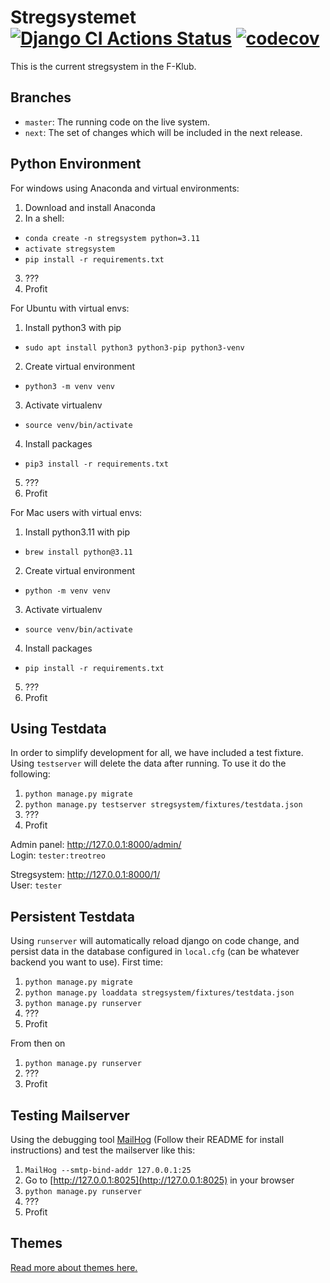 Stregsystemet [![Django CI Actions Status](https://github.com/f-klubben/stregsystemet/workflows/Django%20CI/badge.svg)](https://github.com/f-klubben/stregsystemet/actions)  [![codecov](https://codecov.io/gh/f-klubben/stregsystemet/branch/next/graph/badge.svg)](https://codecov.io/gh/f-klubben/stregsystemet) 
========

This is the current stregsystem in the F-Klub.

Branches
-------
 - `master`: The running code on the live system.
 - `next`: The set of changes which will be included in the next release.

Python Environment
-------
For windows using Anaconda and virtual environments:
1. Download and install Anaconda
2. In a shell:
  - `conda create -n stregsystem python=3.11`
  - `activate stregsystem`
  - `pip install -r requirements.txt`
3. ???
4. Profit

For Ubuntu with virtual envs:
1. Install python3 with pip
 - `sudo apt install python3 python3-pip python3-venv`
2. Create virtual environment
 - `python3 -m venv venv`
3. Activate virtualenv
 - `source venv/bin/activate`
4. Install packages
 - `pip3 install -r requirements.txt`
5. ???
6. Profit

For Mac users with virtual envs:
1. Install python3.11 with pip
 - `brew install python@3.11`
2. Create virtual environment
 - `python -m venv venv`
3. Activate virtualenv
 - `source venv/bin/activate`
4. Install packages
 - `pip install -r requirements.txt`
5. ???
6. Profit


Using Testdata
--------
In order to simplify development for all, we have included a test fixture.
Using `testserver` will delete the data after running.
To use it do the following:
1. `python manage.py migrate`
2. `python manage.py testserver stregsystem/fixtures/testdata.json`
3. ???
4. Profit

Admin panel: <http://127.0.0.1:8000/admin/>  
Login: `tester:treotreo`

Stregsystem: <http://127.0.0.1:8000/1/>  
User: `tester`

Persistent Testdata
-------
Using `runserver` will automatically reload django on code change, and persist data in the database configured in `local.cfg` (can be whatever backend you want to use).
First time:
1. `python manage.py migrate`
2. `python manage.py loaddata stregsystem/fixtures/testdata.json`
3. `python manage.py runserver`
4. ???
5. Profit

From then on
1. `python manage.py runserver`
2. ???
3. Profit

Testing Mailserver
-------
Using the debugging tool [MailHog](https://github.com/mailhog/MailHog) (Follow their README for install instructions) and test the mailserver like this:
1. `MailHog --smtp-bind-addr 127.0.0.1:25`
2. Go to [http://127.0.0.1:8025](http://127.0.0.1:8025) in your browser
3. `python manage.py runserver`
4. ???
5. Profit

Themes
-------
[Read more about themes here.](./themes.md)
